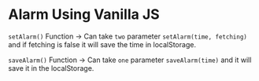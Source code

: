 # Alarm Using Vanilla JS
`setAlarm()` Function -> Can take `two` parameter `setAlarm(time, fetching)` and if fetching is false it will save the time in localStorage.

`saveAlarm()` Function -> Can take `one` parameter `saveAlarm(time)` and it will save it in the localStorage.

